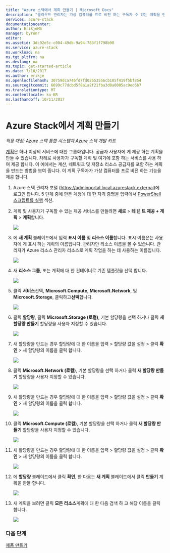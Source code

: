 ```yaml
---
title: "Azure 스택에서 계획 만들기 | Microsoft Docs"
description: "클라우드 관리자는 가상 컴퓨터를 프로 비전 하는 구독자 수 있는 계획을 만듭니다."
services: azure-stack
documentationcenter: 
author: ErikjeMS
manager: byronr
editor: 
ms.assetid: 3dc92e5c-c004-49db-9a94-783f1f798b98
ms.service: azure-stack
ms.workload: na
ms.tgt_pltfrm: na
ms.devlang: na
ms.topic: get-started-article
ms.date: 7/10/2017
ms.author: erikje
ms.openlocfilehash: 30759dca746fd7fd02653556cb105f419f5bf854
ms.sourcegitcommit: 6699c77dcbd5f8a1a2f21fba3d0a0005ac9ed6b7
ms.translationtype: MT
ms.contentlocale: ko-KR
ms.lasthandoff: 10/11/2017
---
```

# <a name="create-a-plan-in-azure-stack"></a>Azure Stack에서 계획 만들기

*적용 대상: Azure 스택 통합 시스템과 Azure 스택 개발 키트*

[계획](azure-stack-key-features.md)은 하나 이상의 서비스에 대한 그룹화입니다. 공급자 사용자에 게 제공 하는 계획을 만들 수 있습니다. 차례로 사용자가 구독할 계획 및 여기에 포함 하는 서비스를 사용 하 여 제공 합니다. 이 예에서는 계산, 네트워크 및 저장소 리소스 공급자를 포함 하는 계획을 만드는 방법을 보여 줍니다. 이 계획 구독자가 가상 컴퓨터를 프로 비전 하는 기능을 제공 합니다.

1. Azure 스택 관리자 포털 (https://adminportal.local.azurestack.external)에 로그인 합니다. 5 단계 중에 만든 계정에 대 한 자격 증명을 입력에서 [PowerShell 스크립트를 실행](azure-stack-run-powershell-script.md) 섹션.

2. 계획 및 사용자가 구독할 수 있는 제공 서비스를 만들려면 **새로** > **테 넌 트 제공 + 계획** > **계획**합니다.

   ![](media/azure-stack-create-plan/image01.png)
3. 에 **새 계획** 블레이드에서 입력 **표시 이름** 및 **리소스 이름**합니다. 표시 이름은는 사용자에 게 표시 하는 계획의 이름입니다. 관리자만 리소스 이름을 볼 수 있습니다. 관리자가 Azure 리소스 관리자 리소스로 계획 작업을 하는 데 사용하는 이름입니다.

   ![](media/azure-stack-create-plan/image02.png)
4. 새 **리소스 그룹**, 또는 계획에 대 한 컨테이너로 기존 템플릿을 선택 합니다.

   ![](media/azure-stack-create-plan/image02a.png)
5. 클릭 **서비스**선택, **Microsoft.Compute**, **Microsoft.Network**, 및 **Microsoft.Storage**, 클릭하고**선택**합니다.

   ![](media/azure-stack-create-plan/image03.png)
6. 클릭 **할당량**, 클릭 **Microsoft.Storage (로컬)**, 기본 할당량을 선택 하거나 클릭 **새 할당량 만들기** 할당량을 사용자 지정할 수 있습니다.

   ![](media/azure-stack-create-plan/image04.png)
7. 새 할당량을 만드는 경우 할당량에 대 한 이름을 입력 > 할당량 값을 설정 > 클릭 **확인** > 새 할당량의 이름을 클릭 합니다.

   ![](media/azure-stack-create-plan/image06.png)
8. 클릭 **Microsoft.Network (로컬)**, 기본 할당량을 선택 하거나 클릭 **새 할당량 만들기** 할당량을 사용자 지정할 수 있습니다.

    ![](media/azure-stack-create-plan/image07.png)
9. 새 할당량을 만드는 경우 할당량에 대 한 이름을 입력 > 할당량 값을 설정 > 클릭 **확인** > 새 할당량의 이름을 클릭 합니다.

    ![](media/azure-stack-create-plan/image08.png)
10. 클릭 **Microsoft.Compute (로컬)**, 기본 할당량을 선택 하거나 클릭 **새 할당량 만들기** 할당량을 사용자 지정할 수 있습니다.

    ![](media/azure-stack-create-plan/image09.png)
11. 새 할당량을 만드는 경우 할당량에 대 한 이름을 입력 > 할당량 값을 설정 > 클릭 **확인** > 새 할당량의 이름을 클릭 합니다.

    ![](media/azure-stack-create-plan/image10.png)
12. 에 **할당량** 블레이드에서 클릭 **확인**, 한 다음는 **새 계획** 블레이드에서 클릭 **만들기** 계획을 만들 합니다.

    ![](media/azure-stack-create-plan/image11.png)
13. 새 계획을 보려면 클릭 **모든 리소스**계획에 대 한 다음 검색 하 고 해당 이름을 클릭 합니다.

    ![](media/azure-stack-create-plan/image12.png)

### <a name="next-steps"></a>다음 단계
[제품 만들기](azure-stack-create-offer.md)
